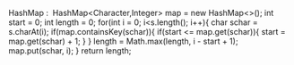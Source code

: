 HashMap :
​
HashMap<Character,Integer> map = new HashMap<>();
int start = 0; int length = 0;
for(int i = 0; i<s.length(); i++){
char schar = s.charAt(i);
if(map.containsKey(schar)){
if(start <= map.get(schar)){
start = map.get(schar) + 1;
}
}
length = Math.max(length, i - start + 1);
map.put(schar, i);
}
return length;